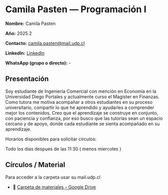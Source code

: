 # Camila Pasten — Programación I

**Nombre:** Camila Pasten    

**Año:** 2025.2           

**Contacto:** [camila.pasten@mail.udp.cl](mailto:camila.pasten@mail.udp.cl?subject=Consulta%20Tutor%C3%ADas%20Progra%20I)

**LinkedIn:** [LinkedIn](www.linkedin.com/in/camila-pastén)        

**WhatsApp (grupo o directo):** -           

## Presentación
Soy estudiante de Ingeniería Comercial con mención en Economía en la Universidad Diego Portales y actualmente curso el Magíster en Finanzas. Como tutora me motiva acompañar a otros estudiantes en su proceso universitario, compartir lo que he aprendido y ayudarles a comprender mejor los contenidos. Creo que el aprendizaje se construye en conjunto, con paciencia y confianza, por eso busco que las tutorías sean un espacio cercano y de apoyo, donde cada estudiante se sienta acompañado en su aprendizaje. 

Horarios disponibles para solicitar circulos:

Todo los dias despues de las 11:30 ( menos miercoles )

## Círculos / Material
Para acceder a la carpeta usar su mail.udp.cl

- 📁 [Carpeta de materiales – Google Drive](https://drive.google.com/drive/folders/1reRb1dFS5HNXSbLTdxp9eR6UI6vGsKMP?usp=sharing)




